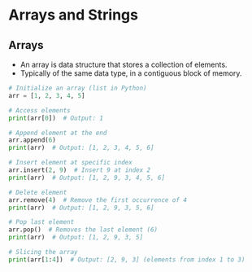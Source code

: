 # Arrays and Strings

## Arrays

- An array is data structure that stores a collection of elements.
- Typically of the same data type, in a contiguous block of memory.

``` python
# Initialize an array (list in Python)
arr = [1, 2, 3, 4, 5]

# Access elements
print(arr[0])  # Output: 1

# Append element at the end
arr.append(6)
print(arr)  # Output: [1, 2, 3, 4, 5, 6]

# Insert element at specific index
arr.insert(2, 9)  # Insert 9 at index 2
print(arr)  # Output: [1, 2, 9, 3, 4, 5, 6]

# Delete element
arr.remove(4)  # Remove the first occurrence of 4
print(arr)  # Output: [1, 2, 9, 3, 5, 6]

# Pop last element
arr.pop()  # Removes the last element (6)
print(arr)  # Output: [1, 2, 9, 3, 5]

# Slicing the array
print(arr[1:4])  # Output: [2, 9, 3] (elements from index 1 to 3)
```

